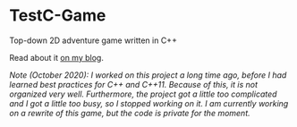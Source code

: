 # TestC-Game
Top-down 2D adventure game written in C++

Read about it [on my blog](https://www.stefanonsoftware.com/post/project-overview-c%2B%2B-game).

*Note (October 2020): I worked on this project a long time ago, before I had learned best practices for C++ and C++11. Because of this, it is not organized very well. Furthermore, the project got a little too complicated and I got a little too busy, so I stopped working on it. I am currently working on a rewrite of this game, but the code is private for the moment.*
